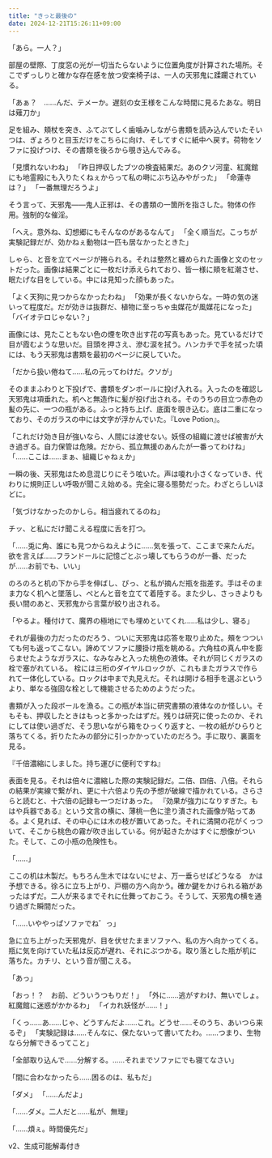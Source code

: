 ```yaml
---
title: "きっと最後の"
date: 2024-12-21T15:26:11+09:00
---
```

「あら。一人？」

部屋の壁際、丁度窓の光が一切当たらないように位置角度が計算された場所。そこでずっしりと確かな存在感を放つ安楽椅子は、一人の天邪鬼に蹂躙されている。

「あぁ？　……んだ、テメーか。遅刻の女王様をこんな時間に見るたあな。明日は薙刀か」

足を組み、頬杖を突き、ふてぶてしく歯噛みしながら書類を読み込んでいたそいつは、ぎょろりと目玉だけをこちらに向け、そしてすぐに紙中へ戻す。荷物をソファに投げつけ、その書類を後ろから覗き込んでみる。

「見慣れないわね」
「昨日押収したブツの検査結果だ。あのクソ河童、紅魔館にも地霊殿にも入りたくねぇからって私の塒にぶち込みやがった」
「命蓮寺は？」
「一番無理だろうよ」

そう言って、天邪鬼――鬼人正邪は、その書類の一箇所を指さした。物体の作用。強制的な催淫。

「へえ。意外ね、幻想郷にもそんなのがあるなんて」
「全く順当だ。こっちが実験記録だが、効かねぇ動物は一匹も居なかったときた」

しゃら、と音を立てページが捲られる。それは整然と纏められた画像と文のセットだった。画像は結果ごとに一枚だけ添えられており、皆一様に頬を紅潮させ、眠たげな目をしている。中には見知った顔もあった。

「よく天狗に見つからなかったわね」
「効果が長くないからな。一時の気の迷いって程度だ。だが効きは抜群だ、植物に至っちゃ虫媒花が風媒花になった」
「バイオテロじゃない？」

画像には、見たこともない色の煙を吹き出す花の写真もあった。見ているだけで目が霞むような思いだ。目頭を押さえ、滲む涙を拭う。ハンカチで手を拭った頃には、もう天邪鬼は書類を最初のページに戻していた。

「だから扱い倦ねて……私の元ってわけだ。クソが」

そのままふわりと下投げで、書類をダンボールに投げ入れる。入ったのを確認し天邪鬼は項垂れた。机へと無造作に髪が投げ出される。そのうちの目立つ赤色の髪の先に、一つの瓶がある。ふっと持ち上げ、底面を覗き込む。底は二重になっており、そのガラスの中には文字が浮かんでいた。『Love Potion』。

「これだけ効き目が強いなら、人間には渡せない。妖怪の組織に渡せば被害が大き過ぎる。自力保管は危険。だから、孤立無援のあんたが一番ってわけね」
「……ここは……まぁ、組織じゃねぇか」

一瞬の後、天邪鬼はため息混じりにそう呟いた。声は嗄れ小さくなっていき、代わりに規則正しい呼吸が聞こえ始める。完全に寝る態勢だった。わざとらしいほどに。

「気づけなかったのかしら。相当疲れてるのね」

チッ、と私にだけ聞こえる程度に舌を打つ。

「……兎に角、誰にも見つからねえように……気を張って、ここまで来たんだ。欲を言えば……フランドールに記憶ごとぶっ壊してもらうのが一番、だったが……お前でも、いい」

のろのろと机の下から手を伸ばし、ぴっ、と私が摘んだ瓶を指差す。手はそのまま力なく机へと墜落し、ぺとんと音を立てて着陸する。また少し、さっきよりも長い間のあと、天邪鬼から言葉が絞り出される。

「やるよ。種付けて、魔界の極地にでも埋めといてくれ……私は少し、寝る」

それが最後の力だったのだろう、ついに天邪鬼は応答を取り止めた。頰をつついても何も返ってこない。諦めてソファに腰掛け瓶を眺める。六角柱の真ん中を膨らませたようなガラスに、なみなみと入った桃色の液体。それが同じくガラスの栓で塞がれている。
栓には三桁のダイヤルロックが、これもまたガラスで作られて一体化している。ロックは中まで丸見えだ。それは開ける相手を選ぶというより、単なる強固な栓として機能させるためのようだった。

書類が入った段ボールを漁る。この瓶が本当に研究書類の液体なのか怪しい。そもそも、押収したときはもっと多かったはずだ。残りは研究に使ったのか、それにしては使い過ぎだ、そう思いながら箱をひっくり返すと、一枚の紙がひらりと落ちてくる。折りたたみの部分に引っかかっていたのだろう。手に取り、裏面を見る。

『千倍濃縮にしました。持ち運びに便利ですね』

表面を見る。それは倍々に濃縮した際の実験記録だ。二倍、四倍、八倍。それらの結果が実線で繋がれ、更に十六倍より先の予想が破線で描かれている。さらさらと読むと、十六倍の記録も一つだけあった。
『効果が強力になりすぎた。もはや兵器である』という文言の横に、薄桃一色に塗り潰された画像が貼ってある。よく見れば、その中心には木の枝が置いてあった。それに満開の花がくっついて、そこから桃色の霧が吹き出している。何が起きたかはすぐに想像がついた。そして、この小瓶の危険性も。

「……」

ここの机は木製だ。もちろん生木ではないにせよ、万一垂らせばどうなる　かは予想できる。徐ろに立ち上がり、戸棚の方へ向かう。確か鍵をかけられる箱があったはずだ。二人が来るまでそれに仕舞っておこう。そうして、天邪鬼の横を通り過ぎた瞬間だった。

「……いややっぱソファでね゛っ」

急に立ち上がった天邪鬼が、目を伏せたままソファへ、私の方へ向かってくる。瓶に気を向けていた私は反応が遅れ、それにぶつかる。取り落とした瓶が机に落ちた。カチリ、という音が聞こえる。

「あっ」





「おっ！？　お前、どういうつもりだ！」
「外に……逃がすわけ、無いでしょ。紅魔館に迷惑がかかるわ」
「イカれ妖怪が……！」

「くっ……あ……じゃ、どうすんだよ……これ。どうせ……そのうち、あいつら来るぞ」
「実験記録は……そんなに、保たないって書いてたわ。……つまり、生物なら分解できるってこと」

「全部取り込んで……分解する。……それまでソファにでも寝てなさい」

「間に合わなかったら……困るのは、私もだ」

「ダメ」
「……んだよ」

「……ダメ。二人だと……私が、無理」

「……煩ぇ。時間優先だ」








v2、生成可能解毒付き
